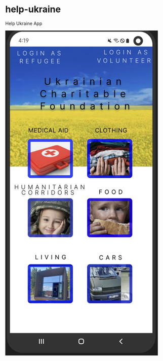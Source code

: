 # help-ukraine
Help Ukraine App

![alt text](https://github.com/MychajloBear/help-ukraine/blob/main/preview.png?raw=true)
